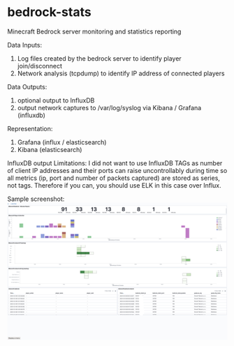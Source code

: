# bedrock-stats
Minecraft Bedrock server monitoring and statistics reporting

Data Inputs:
1. Log files created by the bedrock server to identify player join/disconnect
2. Network analysis (tcpdump) to identify IP address of connected players

Data Outputs:
1. optional output to InfluxDB
2. output network captures to /var/log/syslog via Kibana / Grafana (influxdb)

Representation:
1. Grafana (influx / elasticsearch)
2. Kibana (elasticsearch)


InfluxDB output Limitations:
I did not want to use InfluxDB TAGs as number of client IP addresses and their ports can raise uncontrollably during time so all metrics (ip, port and number of packets captured) are stored as series, not tags.
Therefore if you can, you should use ELK in this case over Influx.

Sample screenshot: ![kibana](screenshots/Screenshot-Kibana.png)
